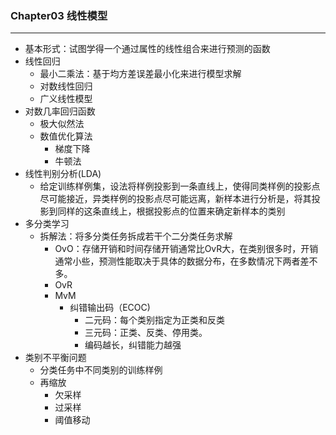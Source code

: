 ### Chapter03 线性模型
---
* 基本形式：试图学得一个通过属性的线性组合来进行预测的函数
* 线性回归
    * 最小二乘法：基于均方差误差最小化来进行模型求解
    * 对数线性回归
    * 广义线性模型
* 对数几率回归函数
    * 极大似然法
    * 数值优化算法
        * 梯度下降
        * 牛顿法
* 线性判别分析(LDA)
    * 给定训练样例集，设法将样例投影到一条直线上，使得同类样例的投影点尽可能接近，异类样例的投影点尽可能远离，新样本进行分析是，将其投影到同样的这条直线上，根据投影点的位置来确定新样本的类别
* 多分类学习
    * 拆解法：将多分类任务拆成若干个二分类任务求解
        * OvO：存储开销和时间存储开销通常比OvR大，在类别很多时，开销通常小些，预测性能取决于具体的数据分布，在多数情况下两者差不多。
        * OvR
        * MvM
            * 纠错输出码（ECOC)
                * 二元码：每个类别指定为正类和反类
                * 三元码：正类、反类、停用类。
                * 编码越长，纠错能力越强
* 类别不平衡问题
    * 分类任务中不同类别的训练样例
    * 再缩放
        * 欠采样
        * 过采样
        * 阈值移动